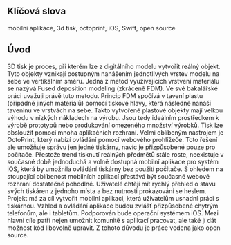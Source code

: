 ## Klíčová slova
mobilní aplikace, 3d tisk, octoprint, iOS, Swift, open source

## Úvod

3D tisk je proces, při kterém lze z digitálního modelu vytvořit reálný objekt. Tyto objekty vznikají postupným nanášením jednotlivých vrstev modelu na sebe ve vertikálním směru. Jedna z metod využívajících vrstvení materiálu se nazývá Fused deposition modeling (zkráceně FDM). Ve své bakalářské práci uvažuji právě tuto metodu. Princip FDM spočívá v tavení plastu (případně jiných materiálů) pomocí tiskové hlavy, která následně nanáší taveninu ve vrstvách na sebe. Takto vytvořené plastové objekty mají velkou výhodu v nízkých nákladech na výrobu. Jsou tedy ideálním prostředkem k výrobě prototypů nebo produkování omezeného množství výrobků. Tisk lze obsloužit pomocí mnoha aplikačních rozhraní. Velmi oblíbeným nástrojem je OctoPrint, který nabízí ovládání pomocí webového prohlížeče. Toto řešení ale umožňuje správu jen jedné tiskárny, navíc je přizpůsobené pouze pro počítače.
Přestože trend tisknutí reálných předmětů stále roste, neexistuje v současné době jednoduchá a volně dostupná mobilní aplikace pro systém iOS, která by umožnila ovládání tiskárny bez použití počítače. S ohledem na stoupající oblíbenost mobilních aplikací přestává být současné webové rozhraní dostatečně pohodlné. Uživatelé chtějí mít rychlý přehled o stavu svých tiskáren z jednoho místa a bez nutnosti prokazování se heslem.
Projekt má za cíl vytvořit mobilní aplikaci, která uživatelům usnadní práci s tiskárnou. Vzhled a ovládání aplikace budou zvlášť přizpůsobené chytrým telefonům, ale i tabletům. Podporován bude operační systémem iOS. Mezi hlavní cíle patří nejen umožnit komunitě s aplikací pracovat, ale také jí dát možnost kód libovolně upravit. Z tohoto důvodu je práce vedena jako open source.
